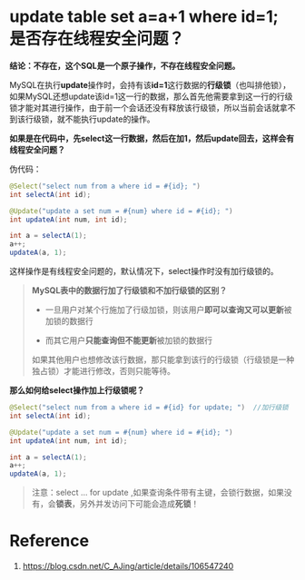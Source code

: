 # update table set a=a+1 where id=1; 是否存在线程安全问题？

**结论：不存在，这个SQL是一个原子操作，不存在线程安全问题。**

MySQL在执行**update**操作时，会持有该**id=1**这行数据的**行级锁**（也叫排他锁），如果MySQL还想update该id=1这一行的数据，那么首先他需要拿到这一行的行级锁才能对其进行操作，由于前一个会话还没有释放该行级锁，所以当前会话就拿不到该行级锁，就不能执行update的操作。



**如果是在代码中，先select这一行数据，然后在加1，然后update回去，这样会有线程安全问题？**

伪代码：

```java
@Select("select num from a where id = #{id}; ")
int selectA(int id);

@Update("update a set num = #{num} where id = #{id}; ")
int updateA(int num, int id);

int a = selectA(1);
a++;
updateA(a, 1);
```

这样操作是有线程安全问题的，默认情况下，select操作时没有加行级锁的。

> **MySQL表中的数据行加了行级锁和不加行级锁的区别？**
>
> - 一旦用户对某个行施加了行级加锁，则该用户**即可以查询又可以更新**被加锁的数据行
>
> - 而其它用户**只能查询但不能更新**被加锁的数据行
>
> 如果其他用户也想修改该行数据，那只能拿到该行的行级锁（行级锁是一种独占锁）才能进行修改，否则只能等待。

**那么如何给select操作加上行级锁呢？**

```java
@Select("select num from a where id = #{id} for update; ")  //加行级锁
int selectA(int id);

@Update("update a set num = #{num} where id = #{id}; ")
int updateA(int num, int id);

int a = selectA(1);
a++;
updateA(a, 1);
```

> 注意：select … for update ,如果查询条件带有主键，会锁行数据，如果没有，会**锁表**，另外并发访问下可能会造成**死锁**！

# Reference

1. https://blog.csdn.net/C_AJing/article/details/106547240